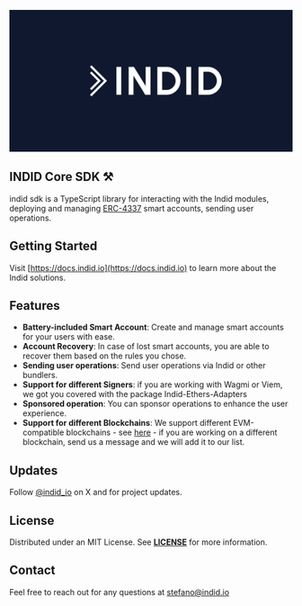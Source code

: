 ![(indid.png)](https://raw.githubusercontent.com/knobs-dev/indid-sdk/main/assets/logo.png)

## INDID Core SDK ⚒️

indid sdk is a TypeScript library for interacting with the Indid modules, deploying and managing [ERC-4337](https://eips.ethereum.org/EIPS/eip-4337) smart accounts, sending user operations.

## Getting Started
Visit [https://docs.indid.io](https://docs.indid.io) to learn more about the Indid solutions.

## Features

- **Battery-included Smart Account**: Create and manage smart accounts for your users with ease.
- **Account Recovery**: In case of lost smart accounts, you are able to recover them based on the rules you chose. 
- **Sending user operations**: Send user operations via Indid or other bundlers.
- **Support for different Signers**: if you are working with Wagmi or Viem, we got you covered with the package Indid-Ethers-Adapters
- **Sponsored operation**: You can sponsor operations to enhance the user experience.
- **Support for different Blockchains**: We support different EVM-compatible blockchains - see [here]([https](https://docs.indid.io/getting-started/indidAPIDetails.html#networks)) - if you are working on a different blockchain, send us a message and we will add it to our list.

## Updates

Follow [@indid_io](https://twitter.com/indid_io) on X and for project updates.

## License
Distributed under an MIT License. See [__LICENSE__](https://github.com/knobs-dev/indid-sdk/blob/main/LICENSE) for more information.

## Contact
Feel free to reach out for any questions at [stefano@indid.io](mailto:stefano@indid.io)